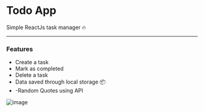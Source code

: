 
# Todo App
Simple ReactJs task manager 🔥

---

### Features

- Create a task
- Mark as completed
- Delete a task
- Data saved through local storage 📦
- -Random Quotes using API

![image](https://user-images.githubusercontent.com/49230384/132124107-739eb9cc-0ad2-43f3-a1b5-eb3c4d26a1ac.png)

